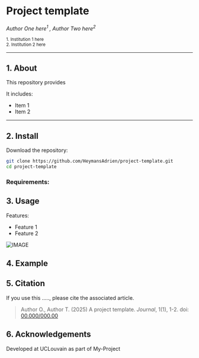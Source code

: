
# Project template

_Author One here<sup>1 </sup>, Author Two here<sup>2 </sup>_

<sub>1. Institution 1 here</sub>  
<sub>2. Institution 2 here</sub> 

---

## 1. About

This repository provides

It includes:
- Item 1
- Item 2

---

## 2. Install

Download the repository:

```bash
git clone https://github.com/HeymansAdrien/project-template.git
cd project-template
```

### Requirements:

## 3. Usage

Features:
- Feature 1
- Feature 2

![IMAGE](./data/screenshot/Image.png)


## 4. Example

## 5. Citation

If you use this ....., please cite the associated article.

> Author O., Author T. (2025) A project template. *Journal*, 1(1), 1-2. doi: [00.000/000.00](https://doi.org/00.000/000.00)

## 6. Acknowledgements

Developed at UCLouvain as part of My-Project
